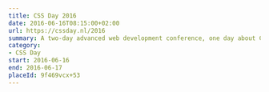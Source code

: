 ```yaml
---
title: CSS Day 2016
date: 2016-06-16T08:15:00+02:00
url: https://cssday.nl/2016
summary: A two-day advanced web development conference, one day about CSS, and one day about HTML.
category:
- CSS Day
start: 2016-06-16
end: 2016-06-17
placeId: 9f469vcx+53
---
```

